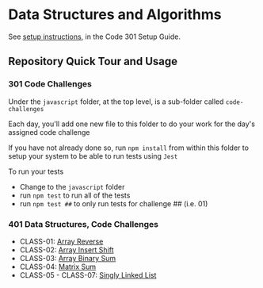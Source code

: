 # Data Structures and Algorithms

See [setup instructions](https://codefellows.github.io/setup-guide/code-301/3-code-challenges), in the Code 301 Setup Guide.

## Repository Quick Tour and Usage

### 301 Code Challenges

Under the `javascript` folder, at the top level, is a sub-folder called `code-challenges`

Each day, you'll add one new file to this folder to do your work for the day's assigned code challenge

If you have not already done so, run `npm install` from within this folder to setup your system to be able to run tests using `Jest`

To run your tests

- Change to the `javascript` folder
- run `npm test` to run all of the tests
- run `npm test ##` to only run tests for challenge ## (i.e. 01)

### 401 Data Structures, Code Challenges

- CLASS-01: [Array Reverse](./javascript/array-reverse/README.md)
- CLASS-02: [Array Insert Shift](./javascript/array-insert-shift/README.md)
- CLASS-03: [Array Binary Sum](./javascript/array-binary-search/README.md)
- CLASS-04: [Matrix Sum](./javascript/matrix-sum/README.md)
- CLASS-05 - CLASS-07: [Singly Linked List](./javascript/linked-list/README.md)
